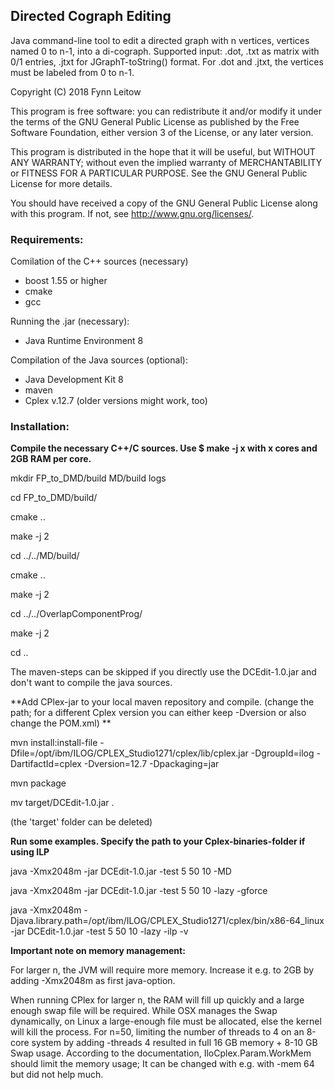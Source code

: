 ## Directed Cograph Editing
Java command-line tool to edit a directed graph with n vertices, vertices named 0 to n-1, into a di-cograph.
Supported input: .dot, .txt as matrix with 0/1 entries, .jtxt for JGraphT-toString() format. For .dot and .jtxt, the vertices must be labeled from 0 to n-1.

Copyright (C) 2018 Fynn Leitow

This program is free software: you can redistribute it and/or modify
it under the terms of the GNU General Public License as published by
the Free Software Foundation, either version 3 of the License, or
any later version.

This program is distributed in the hope that it will be useful,
but WITHOUT ANY WARRANTY; without even the implied warranty of
MERCHANTABILITY or FITNESS FOR A PARTICULAR PURPOSE.  See the
GNU General Public License for more details.

You should have received a copy of the GNU General Public License
along with this program. If not, see <http://www.gnu.org/licenses/>.


### Requirements:
Comilation of the C++ sources (necessary)
- boost 1.55 or higher
- cmake
- gcc

Running the .jar (necessary):

- Java Runtime Environment 8

Compilation of the Java sources (optional):

- Java Development Kit 8
- maven
- Cplex v.12.7 (older versions might work, too)

### Installation:

**Compile the necessary C++/C sources. Use $ make -j x with x cores and 2GB RAM per core.**

mkdir FP_to_DMD/build MD/build logs

cd FP_to_DMD/build/

cmake ..

make -j 2

cd ../../MD/build/

cmake ..

make -j 2

cd ../../OverlapComponentProg/

make -j 2

cd ..

The maven-steps can be skipped if you directly use the DCEdit-1.0.jar and don't want to compile the java sources.

**Add CPlex-jar to your local maven repository and compile. (change the path; for a different Cplex version you can either keep -Dversion or also change the POM.xml) **

mvn install:install-file -Dfile=/opt/ibm/ILOG/CPLEX_Studio1271/cplex/lib/cplex.jar -DgroupId=ilog -DartifactId=cplex -Dversion=12.7 -Dpackaging=jar

mvn package

mv target/DCEdit-1.0.jar .

(the 'target' folder can be deleted)

**Run some examples. Specify the path to your Cplex-binaries-folder if using ILP**

java -Xmx2048m -jar DCEdit-1.0.jar -test 5 50 10 -MD

java -Xmx2048m -jar DCEdit-1.0.jar -test 5 50 10 -lazy -gforce

java -Xmx2048m -Djava.library.path=/opt/ibm/ILOG/CPLEX_Studio1271/cplex/bin/x86-64_linux -jar DCEdit-1.0.jar -test 5 50 10 -lazy -ilp  -v


**Important note on memory management:**

For larger n, the JVM will require more memory. Increase it e.g. to 2GB by adding -Xmx2048m as first java-option.

When running CPlex for larger n, the RAM will fill up quickly and a large enough swap file will be required.
While OSX manages the Swap dynamically, on Linux a large-enough file must be allocated, else the kernel will kill the process.
For n=50, limiting the number of threads to 4 on an 8-core system by adding -threads 4 resulted in full 16 GB memory + 8-10 GB Swap usage.
According to the documentation, IloCplex.Param.WorkMem should limit the memory usage; It can be changed with e.g. with -mem 64 but did not help much.

